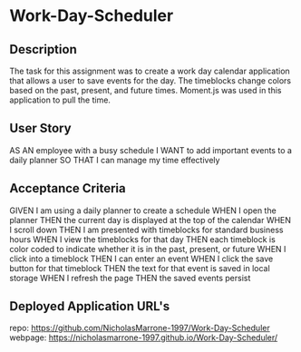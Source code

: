 # Work-Day-Scheduler

## Description

The task for this assignment was to create a work day calendar application that allows a user to save events for the day. The timeblocks change colors based on the past, present, and future times. Moment.js was used in this application to pull the time.

## User Story

AS AN employee with a busy schedule
I WANT to add important events to a daily planner
SO THAT I can manage my time effectively

## Acceptance Criteria

GIVEN I am using a daily planner to create a schedule
WHEN I open the planner
THEN the current day is displayed at the top of the calendar
WHEN I scroll down
THEN I am presented with timeblocks for standard business hours
WHEN I view the timeblocks for that day
THEN each timeblock is color coded to indicate whether it is in the past, present, or future
WHEN I click into a timeblock
THEN I can enter an event
WHEN I click the save button for that timeblock
THEN the text for that event is saved in local storage
WHEN I refresh the page
THEN the saved events persist

## Deployed Application URL's

repo: https://github.com/NicholasMarrone-1997/Work-Day-Scheduler
webpage: https://nicholasmarrone-1997.github.io/Work-Day-Scheduler/